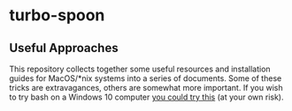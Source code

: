 # turbo-spoon
## Useful Approaches

This repository collects together some useful resources and installation guides for MacOS/\*nix systems into a series of documents. Some of these tricks are extravagances, others are somewhat more important. If you wish to try bash on a Windows 10 computer [you could try this](https://www.howtogeek.com/249966/how-to-install-and-use-the-linux-bash-shell-on-windows-10/) (at your own risk).
